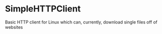 # SimpleHTTPClient
Basic HTTP client for Linux which can, currently, download single files off of websites
